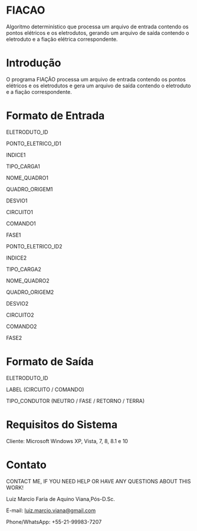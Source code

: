 # FIACAO

Algoritmo determinístico que processa um arquivo de entrada contendo os pontos elétricos e os eletrodutos, gerando um arquivo de saída contendo o eletroduto e a fiação elétrica correspondente.


# Introdução

O programa FIAÇÃO processa um arquivo de entrada contendo os pontos elétricos e os eletrodutos e gera um arquivo de saída contendo o eletroduto e a fiação correspondente.


# Formato de Entrada

ELETRODUTO_ID

PONTO_ELETRICO_ID1

INDICE1

TIPO_CARGA1

NOME_QUADRO1

QUADRO_ORIGEM1

DESVIO1

CIRCUITO1

COMANDO1

FASE1

PONTO_ELETRICO_ID2

INDICE2

TIPO_CARGA2

NOME_QUADRO2

QUADRO_ORIGEM2

DESVIO2

CIRCUITO2

COMANDO2

FASE2


# Formato de Saída

ELETRODUTO_ID

LABEL (CIRCUITO / COMANDO)

TIPO_CONDUTOR (NEUTRO / FASE / RETORNO / TERRA)


# Requisitos do Sistema

Cliente: Microsoft Windows XP, Vista, 7, 8, 8.1 e 10


# Contato

CONTACT ME, IF YOU NEED HELP OR HAVE ANY QUESTIONS ABOUT THIS WORK!

Luiz Marcio Faria de Aquino Viana,Pós-D.Sc. 

E-mail: luiz.marcio.viana@gmail.com 

Phone/WhatsApp: +55-21-99983-7207
